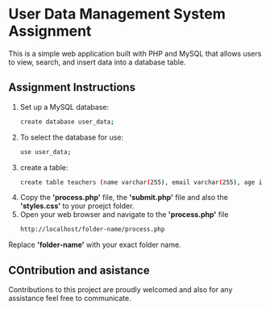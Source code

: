 # User Data Management System Assignment

This is a simple web application built with PHP and MySQL that allows users to view, search, and insert data into a database table.

## Assignment Instructions

1. Set up a MySQL database:
   ```bash
   create database user_data;
2. To select the database for use:
   ```bash
   use user_data;
3. create a table:
   ```bash
   create table teachers (name varchar(255), email varchar(255), age int);
4. Copy the __'process.php'__ file, the __'submit.php'__ file and also the __'styles.css'__ to your proejct folder.
5. Open your web browser and navigate to the __'process.php'__ file
   ```bash
   http://localhost/folder-name/process.php
  Replace __'folder-name'__ with your exact folder name.

## COntribution and asistance

Contributions to this project are proudly welcomed and also for any assistance feel free to communicate.

